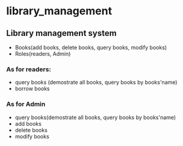 # library_management
## Library management system
* Books(add books, delete books, query books, modify books)
* Roles(readers, Admin)
### As for readers:
  * query books (demostrate all books, query books by books'name)
  * borrow books
### As for Admin
  * query books(demostrate all books, query books by books'name)
  * add books
  * delete books
  * modify books
